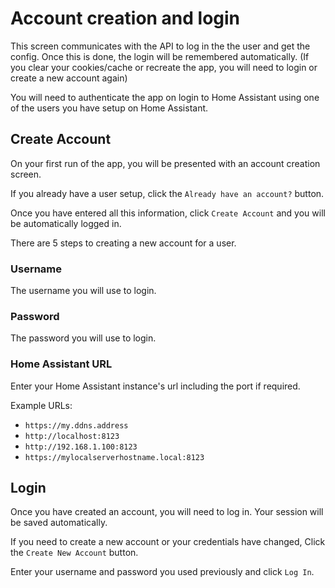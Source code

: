 # Account creation and login

This screen communicates with the API to log in the the user and get the
config. Once this is done, the login will be remembered automatically.
(If you clear your cookies/cache or recreate the app,
you will need to login or create a new account again)

You will need to authenticate the app on login to Home Assistant using one of
the users you have setup on Home Assistant.

## Create Account

On your first run of the app, you will be presented with an account creation screen.

If you already have a user setup, click the `Already have an account?` button.

Once you have entered all this information, click `Create Account` and you
will be automatically logged in.

There are 5 steps to creating a new account for a user.

### Username

The username you will use to login.

### Password

The password you will use to login.

### Home Assistant URL

Enter your Home Assistant instance's url including the port if required.

Example URLs:

- `https://my.ddns.address`
- `http://localhost:8123`
- `http://192.168.1.100:8123`
- `https://mylocalserverhostname.local:8123`

## Login

Once you have created an account, you will need to log in. Your session will be saved automatically.

If you need to create a new account or your credentials have changed,
Click the `Create New Account` button.

Enter your username and password you used previously and click `Log In`.

[account-creation]: https://raw.githubusercontent.com/timmo001/home-panel/master/docs/resources/account-creation.png
[account-login]: https://raw.githubusercontent.com/timmo001/home-panel/master/docs/resources/account-login.png

